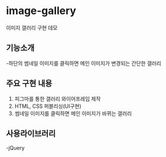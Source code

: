 # image-gallery
이미지 갤러리 구현 데모

## 기능소개
-하단의 썸네일 이미지를 클릭하면 메인 이미지가 변경되는 간단한 갤러리

## 주요 구현 내용
1. 피그마를 통한 갤러리 와이어프레임 제작
2. HTML, CSS 퍼블리싱(UI구현)
3. 썸네일 이미지를 클릭하면 메인 이미지가 바뀌는 갤러리

## 사용라이브러리
-jQuery

